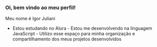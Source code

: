 ### Oi, bem vindo ao meu perfil!  

Meu nome é Igor Juliani
              
- Estou estudando no Alura                                                                                                                                     - Estou me desenvolvendo na linguagem JavaScript                                                                                                                - Utilizo esse espaço para minha organização e compartilhamento dos meus projetos desenvolvidos
